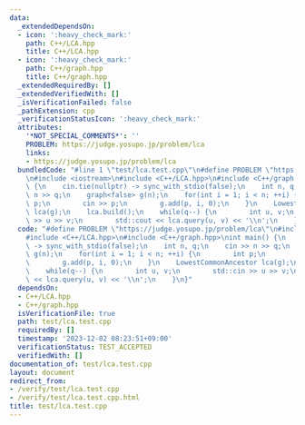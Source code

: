 ```yaml
---
data:
  _extendedDependsOn:
  - icon: ':heavy_check_mark:'
    path: C++/LCA.hpp
    title: C++/LCA.hpp
  - icon: ':heavy_check_mark:'
    path: C++/graph.hpp
    title: C++/graph.hpp
  _extendedRequiredBy: []
  _extendedVerifiedWith: []
  _isVerificationFailed: false
  _pathExtension: cpp
  _verificationStatusIcon: ':heavy_check_mark:'
  attributes:
    '*NOT_SPECIAL_COMMENTS*': ''
    PROBLEM: https://judge.yosupo.jp/problem/lca
    links:
    - https://judge.yosupo.jp/problem/lca
  bundledCode: "#line 1 \"test/lca.test.cpp\"\n#define PROBLEM \"https://judge.yosupo.jp/problem/lca\"\
    \n#include <iostream>\n#include <C++/LCA.hpp>\n#include <C++/graph.hpp>\nint main()\
    \ {\n    cin.tie(nullptr) -> sync_with_stdio(false);\n    int n, q;\n    cin >>\
    \ n >> q;\n    graph<false> g(n);\n    for(int i = 1; i < n; ++i) {\n        int\
    \ p;\n        cin >> p;\n        g.add(p, i, 0);\n    }\n    LowestCommonAncestor\
    \ lca(g);\n    lca.build();\n    while(q--) {\n        int u, v;\n        std::cin\
    \ >> u >> v;\n        std::cout << lca.query(u, v) << '\\n';\n    }\n}\n"
  code: "#define PROBLEM \"https://judge.yosupo.jp/problem/lca\"\n#include <iostream>\n\
    #include <C++/LCA.hpp>\n#include <C++/graph.hpp>\nint main() {\n    cin.tie(nullptr)\
    \ -> sync_with_stdio(false);\n    int n, q;\n    cin >> n >> q;\n    graph<false>\
    \ g(n);\n    for(int i = 1; i < n; ++i) {\n        int p;\n        cin >> p;\n\
    \        g.add(p, i, 0);\n    }\n    LowestCommonAncestor lca(g);\n    lca.build();\n\
    \    while(q--) {\n        int u, v;\n        std::cin >> u >> v;\n        std::cout\
    \ << lca.query(u, v) << '\\n';\n    }\n}"
  dependsOn:
  - C++/LCA.hpp
  - C++/graph.hpp
  isVerificationFile: true
  path: test/lca.test.cpp
  requiredBy: []
  timestamp: '2023-12-02 08:23:51+09:00'
  verificationStatus: TEST_ACCEPTED
  verifiedWith: []
documentation_of: test/lca.test.cpp
layout: document
redirect_from:
- /verify/test/lca.test.cpp
- /verify/test/lca.test.cpp.html
title: test/lca.test.cpp
---
```

